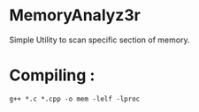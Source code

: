 # MemoryAnalyz3r
Simple Utility to scan specific section of memory.<br>

# Compiling : 
`g++ *.c *.cpp -o mem -lelf -lproc `
